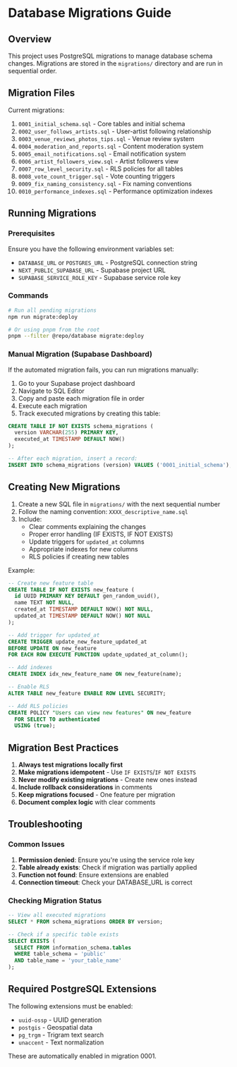 # Database Migrations Guide

## Overview

This project uses PostgreSQL migrations to manage database schema changes. Migrations are stored in the `migrations/` directory and are run in sequential order.

## Migration Files

Current migrations:

1. `0001_initial_schema.sql` - Core tables and initial schema
2. `0002_user_follows_artists.sql` - User-artist following relationship
3. `0003_venue_reviews_photos_tips.sql` - Venue review system
4. `0004_moderation_and_reports.sql` - Content moderation system
5. `0005_email_notifications.sql` - Email notification system
6. `0006_artist_followers_view.sql` - Artist followers view
7. `0007_row_level_security.sql` - RLS policies for all tables
8. `0008_vote_count_trigger.sql` - Vote counting triggers
9. `0009_fix_naming_consistency.sql` - Fix naming conventions
10. `0010_performance_indexes.sql` - Performance optimization indexes

## Running Migrations

### Prerequisites

Ensure you have the following environment variables set:

- `DATABASE_URL` or `POSTGRES_URL` - PostgreSQL connection string
- `NEXT_PUBLIC_SUPABASE_URL` - Supabase project URL
- `SUPABASE_SERVICE_ROLE_KEY` - Supabase service role key

### Commands

```bash
# Run all pending migrations
npm run migrate:deploy

# Or using pnpm from the root
pnpm --filter @repo/database migrate:deploy
```

### Manual Migration (Supabase Dashboard)

If the automated migration fails, you can run migrations manually:

1. Go to your Supabase project dashboard
2. Navigate to SQL Editor
3. Copy and paste each migration file in order
4. Execute each migration
5. Track executed migrations by creating this table:

```sql
CREATE TABLE IF NOT EXISTS schema_migrations (
  version VARCHAR(255) PRIMARY KEY,
  executed_at TIMESTAMP DEFAULT NOW()
);

-- After each migration, insert a record:
INSERT INTO schema_migrations (version) VALUES ('0001_initial_schema');
```

## Creating New Migrations

1. Create a new SQL file in `migrations/` with the next sequential number
2. Follow the naming convention: `XXXX_descriptive_name.sql`
3. Include:
   - Clear comments explaining the changes
   - Proper error handling (IF EXISTS, IF NOT EXISTS)
   - Update triggers for `updated_at` columns
   - Appropriate indexes for new columns
   - RLS policies if creating new tables

Example:

```sql
-- Create new feature table
CREATE TABLE IF NOT EXISTS new_feature (
  id UUID PRIMARY KEY DEFAULT gen_random_uuid(),
  name TEXT NOT NULL,
  created_at TIMESTAMP DEFAULT NOW() NOT NULL,
  updated_at TIMESTAMP DEFAULT NOW() NOT NULL
);

-- Add trigger for updated_at
CREATE TRIGGER update_new_feature_updated_at
BEFORE UPDATE ON new_feature
FOR EACH ROW EXECUTE FUNCTION update_updated_at_column();

-- Add indexes
CREATE INDEX idx_new_feature_name ON new_feature(name);

-- Enable RLS
ALTER TABLE new_feature ENABLE ROW LEVEL SECURITY;

-- Add RLS policies
CREATE POLICY "Users can view new features" ON new_feature
  FOR SELECT TO authenticated
  USING (true);
```

## Migration Best Practices

1. **Always test migrations locally first**
2. **Make migrations idempotent** - Use `IF EXISTS`/`IF NOT EXISTS`
3. **Never modify existing migrations** - Create new ones instead
4. **Include rollback considerations** in comments
5. **Keep migrations focused** - One feature per migration
6. **Document complex logic** with clear comments

## Troubleshooting

### Common Issues

1. **Permission denied**: Ensure you're using the service role key
2. **Table already exists**: Check if migration was partially applied
3. **Function not found**: Ensure extensions are enabled
4. **Connection timeout**: Check your DATABASE_URL is correct

### Checking Migration Status

```sql
-- View all executed migrations
SELECT * FROM schema_migrations ORDER BY version;

-- Check if a specific table exists
SELECT EXISTS (
  SELECT FROM information_schema.tables
  WHERE table_schema = 'public'
  AND table_name = 'your_table_name'
);
```

## Required PostgreSQL Extensions

The following extensions must be enabled:

- `uuid-ossp` - UUID generation
- `postgis` - Geospatial data
- `pg_trgm` - Trigram text search
- `unaccent` - Text normalization

These are automatically enabled in migration 0001.
